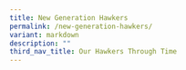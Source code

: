 ```yaml
---
title: New Generation Hawkers
permalink: /new-generation-hawkers/
variant: markdown
description: ""
third_nav_title: Our Hawkers Through Time
---
```

